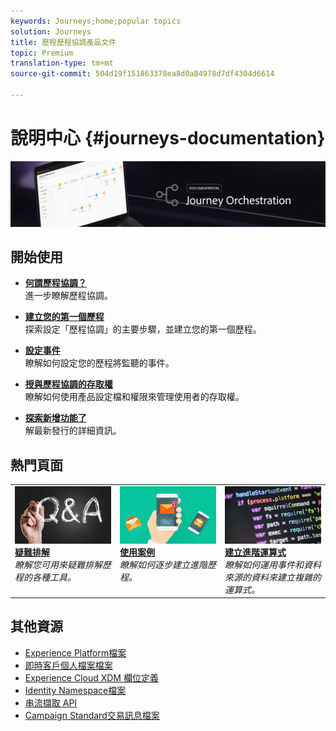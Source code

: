 ```yaml
---
keywords: Journeys;home;popular topics
solution: Journeys
title: 歷程歷程協調產品文件
topic: Premium
translation-type: tm+mt
source-git-commit: 504d19f151863378ea8d0a84978d7df4304d6614

---
```



# 說明中心 {#journeys-documentation}

![](using/assets/do-not-localize/bannerjourney.png)

## 開始使用

* **[何謂歷程協調？](using/about/about-journey-orchestration.md)**<br/>進一步瞭解歷程協調。

* **[建立您的第一個歷程](using/about/get-started.md)**<br/>探索設定「歷程協調」的主要步驟，並建立您的第一個歷程。

* **[設定事件](using/event/about-events.md#section_tbk_5qt_pgb)**<br/>瞭解如何設定您的歷程將監聽的事件。

* **[授與歷程協調的存取權](using/about/access-management.md)**<br/>瞭解如何使用產品設定檔和權限來管理使用者的存取權。

* **[探索新增功能了](using/release-notes/release-notes.md)**<br/>解最新發行的詳細資訊。

## 熱門頁面

<table>
<tr>
    <td valign="top">
        <a href="using/about/troubleshooting.md">
       <img alt="開發人員" src="using/assets/do-not-localize/FAQ.png" />
       </a>
    <div>
    <a href="using/about/troubleshooting.md"><strong>疑難排解</strong></a>
    </div>
    <em>瞭解您可用來疑難排解歷程的各種工具。</em>
    <br>
  </td>
  <td valign="top">
    <a href="using/usecase/building-the-journey.md">
      <img alt="建立" src="using/assets/do-not-localize/design.png"/>
    </a>
    <div>
    <a href="using/usecase/building-the-journey.md"><strong>使用案例</strong></a>
    </div>
    <em>瞭解如何逐步建立進階歷程。</em>
    <br>
  </td>
  <td valign="top">
    <a href="using/expression/expressionadvanced.md">
      <img alt="條件" src="using/assets/do-not-localize/dev.png"/>
    </a>
    <div>
    <a href="using/expression/expressionadvanced.md"><strong>建立進階運算式</strong></a>
    </div>
    <em>瞭解如何運用事件和資料來源的資料來建立複雜的運算式。 </em>
    <br>
  </td>
</tr>
</table>

## 其他資源

* [Experience Platform檔案](https://www.adobe.com/tw/experience-platform/documentation-and-developer-resources.html)
* [即時客戶個人檔案檔案](https://docs.adobe.com/content/help/en/experience-platform/profile/home.html)
* [Experience Cloud XDM 欄位定義](https://docs.adobe.com/content/help/en/experience-platform/xdm/home.html)
* [Identity Namespace檔案](https://docs.adobe.com/content/help/en/experience-platform/identity/home.html)
* [串流擷取 API](https://docs.adobe.com/content/help/en/experience-platform/ingestion/streaming/overview.html)
* [Campaign Standard交易訊息檔案](https://docs.adobe.com/content/help/en/campaign-standard/using/communication-channels/transactional-messaging/about-transactional-messaging.html)
